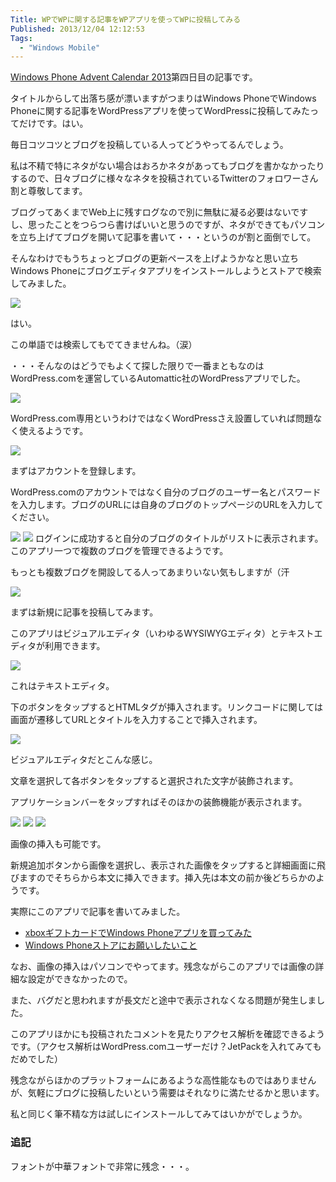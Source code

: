 ```yaml
---
Title: WPでWPに関する記事をWPアプリを使ってWPに投稿してみる
Published: 2013/12/04 12:12:53
Tags:
  - "Windows Mobile"
---
```

[Windows Phone Advent Calendar 2013](http://www.adventar.org/calendars/201)第四日目の記事です。

タイトルからして出落ち感が漂いますがつまりはWindows PhoneでWindows Phoneに関する記事をWordPressアプリを使ってWordPressに投稿してみたってだけです。はい。

<!-- more -->

毎日コツコツとブログを投稿している人ってどうやってるんでしょう。

私は不精で特にネタがない場合はおろかネタがあってもブログを書かなかったりするので、日々ブログに様々なネタを投稿されているTwitterのフォロワーさん割と尊敬してます。

ブログってあくまでWeb上に残すログなので別に無駄に凝る必要はないですし、思ったことをつらつら書けばいいと思うのですが、ネタができてもパソコンを立ち上げてブログを開いて記事を書いて・・・というのが割と面倒でして。

そんなわけでもうちょっとブログの更新ペースを上げようかなと思い立ちWindows Phoneにブログエディタアプリをインストールしようとストアで検索してみました。

![](20140128004146.jpg) 

はい。

この単語では検索してもでてきませんね。（涙）

・・・そんなのはどうでもよくて探した限りで一番まともなのはWordPress.comを運営しているAutomattic社のWordPressアプリでした。

![](20140128004158.jpg) 

WordPress.com専用というわけではなくWordPressさえ設置していれば問題なく使えるようです。

![](20140128004209.jpg) 

まずはアカウントを登録します。

WordPress.comのアカウントではなく自分のブログのユーザー名とパスワードを入力します。ブログのURLには自身のブログのトップページのURLを入力してください。

![](20140128004222.jpg) 
![](20140128004237.jpg) 
ログインに成功すると自分のブログのタイトルがリストに表示されます。このアプリ一つで複数のブログを管理できるようです。

もっとも複数ブログを開設してる人ってあまりいない気もしますが（汗

![](20140128004258.jpg) 

まずは新規に記事を投稿してみます。

このアプリはビジュアルエディタ（いわゆるWYSIWYGエディタ）とテキストエディタが利用できます。

![](20140128004313.jpg) 

これはテキストエディタ。

下のボタンをタップするとHTMLタグが挿入されます。リンクコードに関しては画面が遷移してURLとタイトルを入力することで挿入されます。

![](20140128004324.jpg) 

ビジュアルエディタだとこんな感じ。

文章を選択して各ボタンをタップすると選択された文字が装飾されます。

アプリケーションバーをタップすればそのほかの装飾機能が表示されます。

![](20140128004339.jpg) 
![](20140128004348.jpg) 
![](20140128004405.jpg) 

画像の挿入も可能です。

新規追加ボタンから画像を選択し、表示された画像をタップすると詳細画面に飛びますのでそちらから本文に挿入できます。挿入先は本文の前か後どちらかのようです。

実際にこのアプリで記事を書いてみました。

* [xboxギフトカードでWindows Phoneアプリを買ってみた](https://blog.hitsujin.jp/entry/2013/12/03/131202)
* [Windows Phoneストアにお願いしたいこと](https://blog.hitsujin.jp/entry/2013/12/03/151200)

なお、画像の挿入はパソコンでやってます。残念ながらこのアプリでは画像の詳細な設定ができなかったので。

また、バグだと思われますが長文だと途中で表示されなくなる問題が発生しました。

このアプリほかにも投稿されたコメントを見たりアクセス解析を確認できるようです。（アクセス解析はWordPress.comユーザーだけ？JetPackを入れてみてもだめでした）

残念ながらほかのプラットフォームにあるような高性能なものではありませんが、気軽にブログに投稿したいという需要はそれなりに満たせるかと思います。

私と同じく筆不精な方は試しにインストールしてみてはいかがでしょうか。

### 追記

フォントが中華フォントで非常に残念・・・。